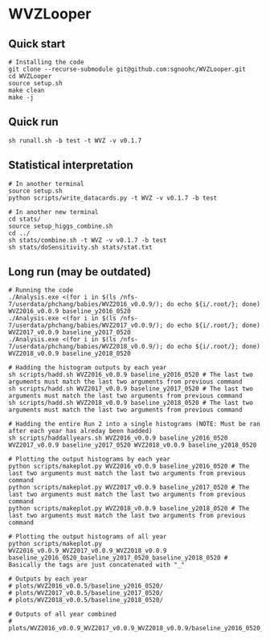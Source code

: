 # WVZLooper

## Quick start

    # Installing the code
    git clone --recurse-submodule git@github.com:sgnoohc/WVZLooper.git
    cd WVZLooper
    source setup.sh
    make clean
    make -j

## Quick run

    sh runall.sh -b test -t WVZ -v v0.1.7

## Statistical interpretation

    # In another terminal
    source setup.sh
    python scripts/write_datacards.py -t WVZ -v v0.1.7 -b test

    # In another new terminal
    cd stats/
    source setup_higgs_combine.sh
    cd ../
    sh stats/combine.sh -t WVZ -v v0.1.7 -b test
    sh stats/doSensitivity.sh stats/stat.txt

## Long run (may be outdated)

    # Running the code
    ./Analysis.exe <(for i in $(ls /nfs-7/userdata/phchang/babies/WVZ2016_v0.0.9/); do echo ${i/.root/}; done) WVZ2016_v0.0.9 baseline_y2016_0520
    ./Analysis.exe <(for i in $(ls /nfs-7/userdata/phchang/babies/WVZ2017_v0.0.9/); do echo ${i/.root/}; done) WVZ2017_v0.0.9 baseline_y2017_0520
    ./Analysis.exe <(for i in $(ls /nfs-7/userdata/phchang/babies/WVZ2018_v0.0.9/); do echo ${i/.root/}; done) WVZ2018_v0.0.9 baseline_y2018_0520

    # Hadding the histogram outputs by each year
    sh scripts/hadd.sh WVZ2016_v0.0.9 baseline_y2016_0520 # The last two arguments must match the last two arguments from previous command
    sh scripts/hadd.sh WVZ2017_v0.0.9 baseline_y2017_0520 # The last two arguments must match the last two arguments from previous command
    sh scripts/hadd.sh WVZ2018_v0.0.9 baseline_y2018_0520 # The last two arguments must match the last two arguments from previous command

    # Hadding the entire Run 2 into a single histograms (NOTE: Must be ran after each year has alreday been hadded)
    sh scripts/haddallyears.sh WVZ2016_v0.0.9 baseline_y2016_0520 WVZ2017_v0.0.9 baseline_y2017_0520 WVZ2018_v0.0.9 baseline_y2018_0520

    # Plotting the output histograms by each year
    python scripts/makeplot.py WVZ2016_v0.0.9 baseline_y2016_0520 # The last two arguments must match the last two arguments from previous command
    python scripts/makeplot.py WVZ2017_v0.0.9 baseline_y2017_0520 # The last two arguments must match the last two arguments from previous command
    python scripts/makeplot.py WVZ2018_v0.0.9 baseline_y2018_0520 # The last two arguments must match the last two arguments from previous command

    # Plotting the output histograms of all year
    python scripts/makeplot.py WVZ2016_v0.0.9_WVZ2017_v0.0.9_WVZ2018_v0.0.9 baseline_y2016_0520_baseline_y2017_0520_baseline_y2018_0520 # Basically the tags are just concatenated with "_"

    # Outputs by each year
    # plots/WVZ2016_v0.0.5/baseline_y2016_0520/
    # plots/WVZ2017_v0.0.5/baseline_y2017_0520/
    # plots/WVZ2018_v0.0.5/baseline_y2018_0520/

    # Outputs of all year combined
    # plots/WVZ2016_v0.0.9_WVZ2017_v0.0.9_WVZ2018_v0.0.9/baseline_y2016_0520_baseline_y2017_0520_baseline_y2018_0520/
